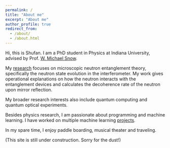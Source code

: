 ```yaml
---
permalink: /
title: "About me"
excerpt: "About me"
author_profile: true
redirect_from: 
  - /about/
  - /about.html
---
```


Hi, this is Shufan. I am a PhD student in Physics at Indiana University, advised by Prof. [W. Michael Snow](https://physics.indiana.edu/about/directory/all-faculty-scientists/snow-w.html).

My [research](https://shufan-mct.github.io/research/) focuses on microscopic neutron entanglement theory, specifically the neutron state evolution in the interferometer. My work gives operational explanations on how the neutron interacts with the entanglement devices and calculates the decoherence rate of the neutron upon mirror reflection.

My broader research interests also include quantum computing and quantum optical experiments.

Besides physics research, I am passionate about programming and machine learning. I have worked on multiple machine learning [projects](https://shufan-mct.github.io/mlproj/).

In my spare time, I enjoy paddle boarding, musical theater and traveling.

(This site is still under construction. Sorry for the dust!)
